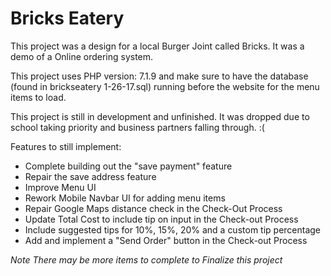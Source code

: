 # Bricks Eatery

This project was a design for a local Burger Joint called Bricks. It was a demo of a Online ordering system.

This project uses PHP version: 7.1.9 and make sure to have the database (found in	brickseatery 1-26-17.sql) running before the website for the menu items to load.

This project is still in development and unfinished. It was dropped due to school taking priority and business partners falling through. :(

Features to still implement:
 - Complete building out the "save payment" feature
 - Repair the save address feature
 - Improve Menu UI
 - Rework Mobile Navbar UI for adding menu items
 - Repair Google Maps distance check in the Check-Out Process
 - Update Total Cost to include tip on input in the Check-out Process
 - Include suggested tips for 10%, 15%, 20% and a custom tip percentage
 - Add and implement a "Send Order" button in the Check-out Process
 
*Note There may be more items to complete to Finalize this project*
